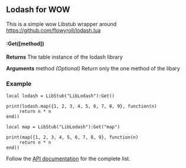 ## Lodash for WOW
This is a simple wow Libstub wrapper around https://github.com/flowyroll/lodash.lua




#### :Get([method])

__Returns__
    The table instance of the lodash library 

__Arguments__
method
_(Optional)_ Return only the one method of the libary




### Example
```
local lodash = LibStub("LibLodash"):Get()

print(lodash.map({1, 2, 3, 4, 5, 6, 7, 8, 9}, function(n)
     return n * n
end))
```

```
local map = LibStub("LibLodash"):Get("map")

print(map({1, 2, 3, 4, 5, 6, 7, 8, 9}, function(n)
     return n * n
end))
```



Follow the [API documentation](https://moghimi.org/lodash.lua/) for the complete list.